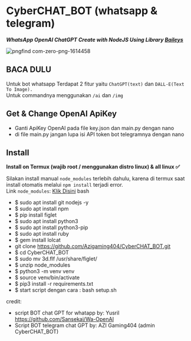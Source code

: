 # CyberCHAT_BOT (whatsapp & telegram)

***WhatsApp OpenAI ChatGPT Create with NodeJS Using Library [Baileys](https://github.com/adiwajshing/Baileys)***


![pngfind com-zero-png-1614458](https://user-images.githubusercontent.com/120331083/225947164-33c49d96-68a7-4aa3-9d3a-4dc912d11147.png)

## BACA DULU
Untuk bot whatsapp Terdapat 2 fitur yaitu ```ChatGPT(text)``` dan ```DALL-E(Text To Image).```<br>Untuk commandnya menggunakan ```/ai``` dan ```/img```

## Get & Change OpenAI ApiKey
- Ganti ApiKey OpenAI pada file key.json dan main.py dengan nano
- di file main.py jangan lupa isi API token bot telegramnya dengan nano

## Install
**Install on Termux (wajib root / menggunakan distro linux) & all linux ✅**

Silakan install manual ```node_modules``` terlebih dahulu, karena di termux saat install otomatis melalui ```npm install``` terjadi error.
<br>Link ```node_modules```: [Klik Disini](https://drive.google.com/file/d/1xgRIwDVuTklxwdtsx933WfmzqtRxEsGV/view?usp=share_link)
bash
- $ sudo apt install git nodejs -y
- $ sudo apt install npm
- $ pip install figlet
- $ sudo apt install python3
- $ sudo apt install python3-pip
- $ sudo apt install ruby
- $ gem install lolcat
- git clone https://github.com/Azigaming404/CyberCHAT_BOT.git
- $ cd CyberCHAT_BOT
- $ sudo mv 3d.flf /usr/share/figlet/
- $ unzip node_modules
- $ python3 -m venv venv
- $ source venv/bin/activate
- $ pip3 install -r requirements.txt
- $ start script dengan cara : bash setup.sh

credit: 
- script BOT chat GPT for whatapp by: Yusril https://github.com/Sansekai/Wa-OpenAI
- Script BOT telegram chat GPT by: AZI Gaming404 (admin CyberCHAT_BOT)
